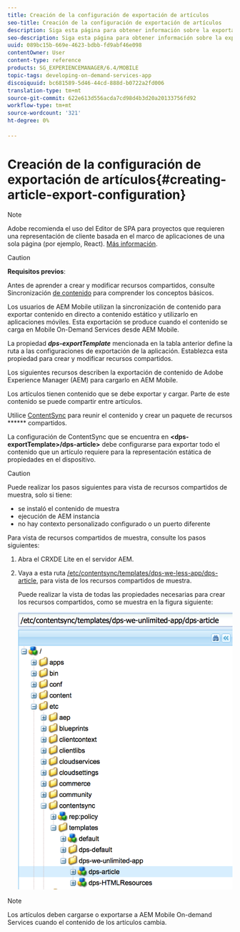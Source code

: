 ```yaml
---
title: Creación de la configuración de exportación de artículos
seo-title: Creación de la configuración de exportación de artículos
description: Siga esta página para obtener información sobre la exportación de contenido de Adobe Experience Manager (AEM) para cargarlo en AEM Mobile.
seo-description: Siga esta página para obtener información sobre la exportación de contenido de Adobe Experience Manager (AEM) para cargarlo en AEM Mobile.
uuid: 089bc15b-669e-4623-bdbb-fd9abf46e098
contentOwner: User
content-type: reference
products: SG_EXPERIENCEMANAGER/6.4/MOBILE
topic-tags: developing-on-demand-services-app
discoiquuid: bc681589-5d46-44cd-888d-b0722a2fd006
translation-type: tm+mt
source-git-commit: 622e613d556acda7cd98d4b3d20a20133756fd92
workflow-type: tm+mt
source-wordcount: '321'
ht-degree: 0%

---
```



# Creación de la configuración de exportación de artículos{#creating-article-export-configuration}

>[!NOTE]
>
>Adobe recomienda el uso del Editor de SPA para proyectos que requieren una representación de cliente basada en el marco de aplicaciones de una sola página (por ejemplo, React). [Más información](/help/sites-developing/spa-overview.md).

>[!CAUTION]
>
>**Requisitos previos**:
>
>Antes de aprender a crear y modificar recursos compartidos, consulte Sincronización [de contenido](/help/mobile/mobile-ondemand-contentsync.md) para comprender los conceptos básicos.

Los usuarios de AEM Mobile utilizan la sincronización de contenido para exportar contenido en directo a contenido estático y utilizarlo en aplicaciones móviles. Esta exportación se produce cuando el contenido se carga en Mobile On-Demand Services desde AEM Mobile.

La propiedad ***dps-exportTemplate*** mencionada en la tabla anterior define la ruta a las configuraciones de exportación de la aplicación. Establezca esta propiedad para crear y modificar recursos compartidos.

Los siguientes recursos describen la exportación de contenido de Adobe Experience Manager (AEM) para cargarlo en AEM Mobile.

Los artículos tienen contenido que se debe exportar y cargar. Parte de este contenido se puede compartir entre artículos.

Utilice [ContentSync](/help/mobile/mobile-ondemand-contentsync.md) para reunir el contenido y crear un paquete de recursos ****** compartidos.

La configuración de ContentSync que se encuentra en **&lt;dps-exportTemplate>/dps-article>** debe configurarse para exportar todo el contenido que un artículo requiere para la representación estática de propiedades en el dispositivo.

>[!CAUTION]
>
>Puede realizar los pasos siguientes para vista de recursos compartidos de muestra, solo si tiene:
>
>* se instaló el contenido de muestra
>* ejecución de AEM instancia
>* no hay contexto personalizado configurado o un puerto diferente

>



Para vista de recursos compartidos de muestra, consulte los pasos siguientes:

1. Abra el CRXDE Lite en el servidor AEM.
1. Vaya a esta ruta [/etc/contentsync/templates/dps-we-less-app/dps-article](http://localhost:4502/crx/de/index.jsp#/etc/contentsync/templates/dps-we-unlimited-app/dps-article), para vista de los recursos compartidos de muestra.

   Puede realizar la vista de todas las propiedades necesarias para crear los recursos compartidos, como se muestra en la figura siguiente:

   ![chlimage_1-134](assets/chlimage_1-134.png)

>[!NOTE]
>
>Los artículos deben cargarse o exportarse a AEM Mobile On-demand Services cuando el contenido de los artículos cambia.

